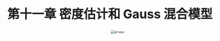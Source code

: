 # 第十一章 密度估计和 Gauss 混合模型

<center>
<img src="./attachments/ch11_2d-mixed_set.png" alt="alt text" style="zoom:50%;">
</center>
<center>
</center>

